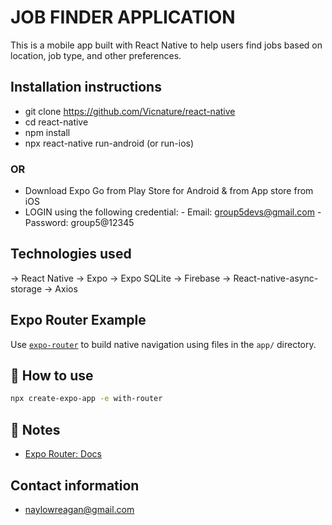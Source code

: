 # JOB FINDER APPLICATION
This is a mobile app built with React Native to help users find jobs based on location, job type, and other preferences.

## Installation instructions
- git clone https://github.com/Vicnature/react-native
- cd react-native
- npm install
- npx react-native run-android (or run-ios)

### OR

- Download Expo Go from Play Store for Android & from App store from iOS
- LOGIN using the following credential:
        - Email: group5devs@gmail.com
        - Password: group5@12345

## Technologies used
-> React Native -> Expo -> Expo SQLite -> Firebase -> React-native-async-storage -> Axios

## Expo Router Example

Use [`expo-router`](https://docs.expo.dev/router/introduction/) to build native navigation using files in the `app/` directory.

## 🚀 How to use

```sh
npx create-expo-app -e with-router
```

## 📝 Notes

- [Expo Router: Docs](https://docs.expo.dev/router/introduction/)

## Contact information
- naylowreagan@gmail.com
